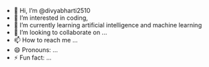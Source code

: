 - 👋 Hi, I’m @divyabharti2510
- 👀 I’m interested in coding,
- 🌱 I’m currently learning artificial intelligence and machine learning 
- 💞️ I’m looking to collaborate on ...
- 📫 How to reach me ...
- 😄 Pronouns: ...
- ⚡ Fun fact: ...

<!---
divyabharti2510/divyabharti2510 is a ✨ special ✨ repository because its `README.md` (this file) appears on your GitHub profile.
You can click the Preview link to take a look at your changes.
--->
